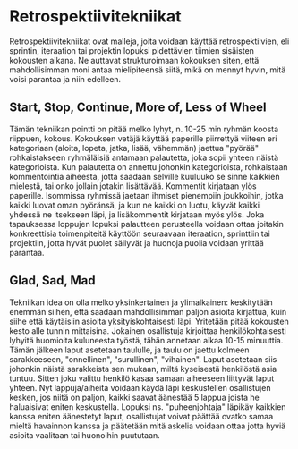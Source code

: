 # Retrospektiivitekniikat

Retrospektiivitekniikat ovat malleja, joita voidaan käyttää retrospektiivien, eli sprintin, iteraation tai projektin lopuksi pidettävien
tiimien sisäisten kokousten aikana. Ne auttavat strukturoimaan kokouksen siten, että mahdollisimman moni antaa mielipiteensä siitä,
mikä on mennyt hyvin, mitä voisi parantaa ja niin edelleen. 

## Start, Stop, Continue, More of, Less of Wheel
Tämän tekniikan pointti on pitää melko lyhyt, n. 10-25 min ryhmän koosta riippuen, kokous. Kokouksen vetäjä käyttää paperille piirrettyä viiteen
eri kategoriaan (aloita, lopeta, jatka, lisää, vähemmän) jaettua "pyörää" rohkaistakseen ryhmäläisiä antamaan palautetta, joka sopii yhteen näistä kategorioista.
Kun palautetta on annettu johonkin kategorioista, rohkaistaan kommentointia aiheesta, jotta saadaan selville kuuluuko se sinne kaikkien mielestä, tai onko jollain jotakin lisättävää.
Kommentit kirjataan ylös paperille. Isommissa ryhmissä jaetaan ihmiset pienempiin joukkoihin, jotka kaikki luovat oman pyöränsä, ja kun ne kaikki on luotu,
käyvät kaikki yhdessä ne itsekseen läpi, ja lisäkommentit kirjataan myös ylös. Joka tapauksessa loppujen lopuksi palautteen perusteella voidaan ottaa joitakin konkreettisia toimenpiteitä
käyttöön seuraavaan iteraation, sprinttiin tai projektiin, jotta hyvät puolet säilyvät ja huonoja puolia voidaan yrittää parantaa.

## Glad, Sad, Mad 
Tekniikan idea on olla melko yksinkertainen ja ylimalkainen: keskitytään enemmän siihen, että saadaan mahdollisimman paljon asioita kirjattua, kuin siihe että
käytäisiin asioita yksityiskohtaisesti läpi. Yritetään pitää kokousten kesto alle tunnin mittaisina. Jokainen osallistuja kirjoittaa henkilökohtaisesti lyhyitä huomioita
kuluneesta työstä, tähän annetaan aikaa 10-15 minuuttia. Tämän jälkeen laput asetetaan taululle, ja taulu on jaettu kolmeen sarakkeeseen, "onnellinen", "surullinen", "vihainen". 
Laput asetetaan siis johonkin näistä sarakkeista sen mukaan, miltä kyseisestä henkilöstä asia tuntuu. Sitten joku valittu henkilö kasaa samaan aiheeseen liittyvät laput yhteen.
Nyt lappuja/aiheita voidaan käydä läpi keskustellen osallistujen kesken, jos niitä on paljon, kaikki saavat äänestää 5 lappua joista he haluaisivat eniten keskustella. 
Lopuksi ns. "puheenjohtaja" läpikäy kaikkien kanssa eniten äänestetyt laput, osallistujat voivat päättää ovatko samaa mieltä havainnon kanssa ja päätetään mitä askelia voidaan ottaa
jotta hyviä asioita vaalitaan tai huonoihin puututaan. 
